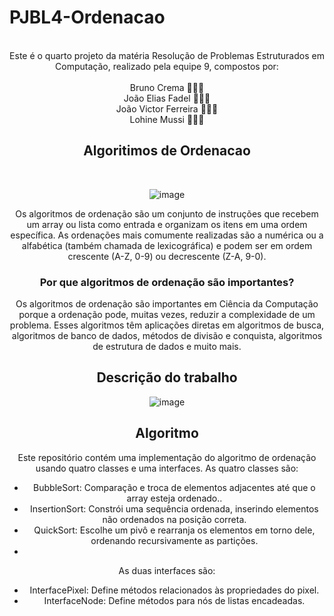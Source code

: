 # PJBL4-Ordenacao


<meta name="viewport" content="width=device-width, initial-scale=1.0, minimum-scale=1.0">

<div align="center">

 <br>
     Este é o quarto projeto da matéria Resolução de Problemas Estruturados em Computação, realizado pela equipe 9, compostos por: <br><br>
     Bruno Crema 👨🏼‍💻 <br>
     João Elias Fadel 👨🏻‍💻 <br>
     João Victor Ferreira 👨🏽‍💻 <br>
     Lohine Mussi 👩🏻‍💻 
     
## Algoritimos de Ordenacao 
<br> 

![image](https://github.com/BES-Noite/PJBL4--Ordena-o/assets/91105011/0aff1257-5f62-402c-afa9-07f70ffb0f79)


Os algoritmos de ordenação são um conjunto de instruções que recebem um array ou lista como entrada e organizam os itens em uma ordem específica. As ordenações mais comumente realizadas são a numérica ou a alfabética (também chamada de lexicográfica) e podem ser em ordem crescente (A-Z, 0-9) ou decrescente (Z-A, 9-0). <br>

### Por que algoritmos de ordenação são importantes?
Os algoritmos de ordenação são importantes em Ciência da Computação porque a ordenação pode, muitas vezes, reduzir a complexidade de um problema. Esses algoritmos têm aplicações diretas em algoritmos de busca, algoritmos de banco de dados, métodos de divisão e conquista, algoritmos de estrutura de dados e muito mais.

## Descrição do trabalho 
![image](https://github.com/BES-Noite/PJBL4--Ordena-o/assets/91105011/2311128d-d4bc-4d89-9c42-4ca56d2ca34b)

## Algoritmo 
Este repositório contém uma implementação do algoritmo de ordenação usando quatro classes e uma interfaces. As quatro classes são:

* BubbleSort: Comparação e troca de elementos adjacentes até que o array esteja ordenado.. <br>
* InsertionSort: Constrói uma sequência ordenada, inserindo elementos não ordenados na posição correta.<br>
* QuickSort: Escolhe um pivô e rearranja os elementos em torno dele, ordenando recursivamente as partições. <br>
* 
As duas interfaces são: <br>

* InterfacePixel: Define métodos relacionados às propriedades do pixel. <br>
* InterfaceNode: Define métodos para nós de listas encadeadas.






